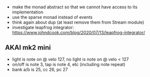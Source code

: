 - make the monad abstract so that we cannot have access to its implementation
- use the sparse monad instead of events
- think again about dup (at least remove them from Stream module)
- investigate leapfrog integrator:
  https://www.johndcook.com/blog/2020/07/13/leapfrog-integrator/


## AKAI mk2 mini

- light is note on @ velo 127, no light is note on @ velo < 127
- on/off is note 3, tap is note 4, etc (including note repeat)
- bank a/b is 25, cc 26, pc 27
